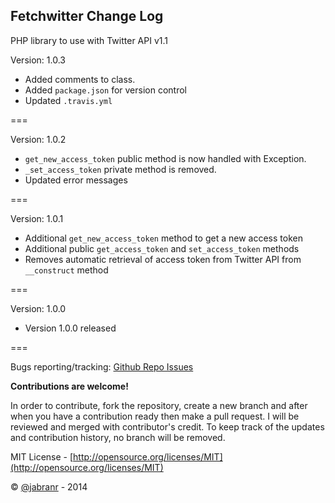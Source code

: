 ## Fetchwitter Change Log

PHP library to use with Twitter API v1.1


Version: 1.0.3

+ Added comments to class.
+ Added `package.json` for version control
+ Updated `.travis.yml`

===

Version: 1.0.2

+ `get_new_access_token` public method is now handled with Exception.
+ `_set_access_token` private method is removed.
+ Updated error messages

===

Version: 1.0.1

+ Additional `get_new_access_token` method to get a new access token
+ Additional public `get_access_token` and `set_access_token` methods
+ Removes automatic retrieval of access token from Twitter API from `__construct` method

===


Version: 1.0.0

+ Version 1.0.0 released


===

Bugs reporting/tracking: [Github Repo Issues](https://github.com/jabranr/fetchwitter/issues)

**Contributions are welcome!**

In order to contribute, fork the repository, create a new branch and after when you have a contribution ready then make a pull request. I will be reviewed and merged with contributor's credit. To keep track of the updates and contribution history, no branch will be removed.

MIT License - [http://opensource.org/licenses/MIT](http://opensource.org/licenses/MIT)

&copy; [@jabranr](https://twitter.com/jabranr) - 2014
